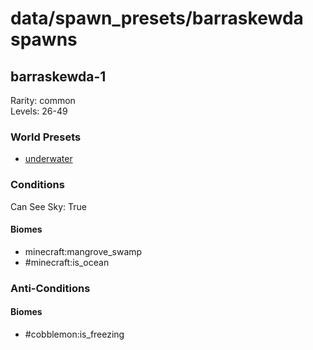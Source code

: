 # data/spawn_presets/barraskewda spawns  
  
## barraskewda-1  
Rarity: common  
Levels: 26-49  
  
### World Presets  
* [underwater](/data/spawn_data/underwater.md)  
  
### Conditions  
Can See Sky: True  
  
#### Biomes  
  * minecraft:mangrove_swamp
  * #minecraft:is_ocean
  
  
### Anti-Conditions  
  
#### Biomes  
  * #cobblemon:is_freezing
  
